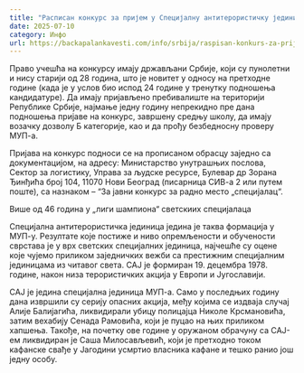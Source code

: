 ```yaml
---
title: "Расписан конкурс за пријем у Специјалну антитерористичку јединицу"
date: 2025-07-10
category: Инфо
url: https://backapalankavesti.com/info/srbija/raspisan-konkurs-za-prijem-u-specijalnu-antiteroristicku-jedinicu1/
---
```


Право учешћа на конкурсу имају држављани Србије, који су пунолетни и нису старији од 28 година, што је новитет у односу на претходне године (када је у услов био испод 24 године у тренутку подношења кандидатуре). Да имају пријављено пребивалиште на територији Републике Србије, најмање једну годину непрекидно пре дана подношења пријаве на конкурс, завршену средњу школу, да имају возачку дозволу Б категорије, као и да прођу безбедносну проверу МУП-а.

Пријава на конкурс подноси се на прописаном обрасцу заједно са документацијом, на адресу: Министарство унутрашњих послова, Сектор за логистику, Управа за људске ресурсе, Булевар др Зорана Ђинђића број 104, 11070 Нови Београд (писарница СИВ-а 2 или путем поште), са назнаком – “За јавни конкурс за радно место „специјалац“.

Више од 46 година у „лиги шампиона“ светскиих специјалаца

Специјална антитерористичка јединица једина је таква формација у МУП-у. Резултате које постиже и ниво опремљености и обучености сврстава је у врх светских специјалних јединица, најчешће су оцене које чујемо приликом заједничких вежби са престижним специјалним јединицама из читавог света. САЈ је формиран 19. децембра 1978. године, након низа терористичких акција у Европи и Југославији.

САЈ је једина специјална јединица МУП-а. Само у последњих годину дана извршили су серију опасних акција, међу којима се издваја случај Алије Балијагића, ликвидирали убицу полицајца Николе Крсмановића, затим вехабију Сенада Рамовића, који је пуцао на њих приликом хапшења. Такође, на почетку ове године у оружаном обрачуну са САЈ-ем ликвидиран је Саша Милосављевић, који је претходно током кафанске свађе у Јагодини усмртио власника кафане и тешко ранио још једну особу.
